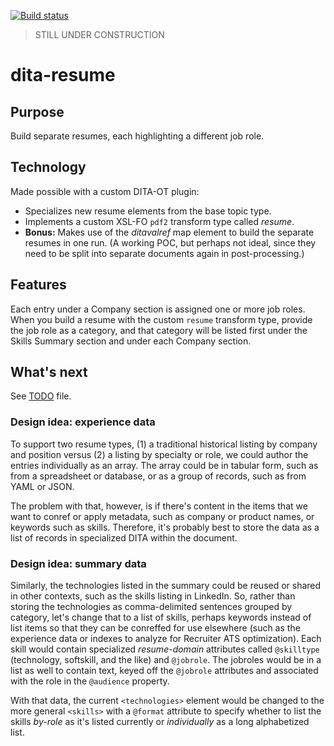[![Build status](https://github.com/arkadianriver/dita-resume/workflows/build/badge.svg)](https://github.com/arkadianriver/dita-resume/actions)

> STILL UNDER CONSTRUCTION

# dita-resume

## Purpose

Build separate resumes, each highlighting a different job role.

## Technology

Made possible with a custom DITA-OT plugin:

- Specializes new resume elements from the base topic type.
- Implements a custom XSL-FO `pdf2` transform type called _resume_.
- **Bonus:** Makes use of the _ditavalref_ map element to build
  the separate resumes in one run.
	(A working POC, but perhaps not ideal, since they need to be split
	into separate documents again in post-processing.)

## Features

Each entry under a Company section is assigned one or more job roles.
When you build a resume with the custom `resume` transform type,
provide the job role as a category,
and that category will be listed first under the Skills Summary section
and under each Company section.

## What's next

See [TODO](TODO) file.

### Design idea: experience data

To support two resume types, (1) a traditional historical listing
by company and position versus (2) a listing by specialty or role,
we could author the entries individually as an array.
The array could be in tabular form, such as from a spreadsheet
or database, or as a group of records, such as from YAML or JSON.

The problem with that, however, is if there's content in the items that
we want to conref or apply metadata, such as company or product names,
or keywords such as skills.
Therefore, it's probably best to store the data as a list of records in
specialized DITA within the document.

### Design idea: summary data

Similarly, the technologies listed in the summary could be reused
or shared in other contexts, such as the skills listing in LinkedIn.
So, rather than storing the technologies as comma-delimited sentences
grouped by category, let's change that to a list of skills, perhaps
keywords instead of list items so that they can be conreffed for use
elsewhere
(such as the experience data or indexes to analyze for Recruiter ATS optimization).
Each skill would contain specialized _resume-domain_ attributes called
`@skilltype` (technology, softskill, and the like) and `@jobrole`.
The jobroles would be in a list as well to contain text, keyed off the `@jobrole`
attributes and associated with the role in the `@audience` property.

With that data, the current `<technologies>` element would be changed
to the more general `<skills>` with a `@format` attribute to specify
whether to list the skills _by-role_ as it's listed currently or
_individually_ as a long alphabetized list.



